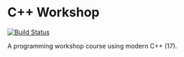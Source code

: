 # C++ Workshop
[![Build Status](https://travis-ci.com/wawo9193/CppWorkshop.svg?token=uSkVFysMYB1yR4jzivqB&branch=master)](https://travis-ci.com/wawo9193/CppWorkshop)

A programming workshop course using modern C++ (17).
